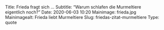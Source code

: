 Title: Frieda fragt sich ...
Subtitle: “Warum schlafen die Murmeltiere eigentlich noch?”
Date: 2020-06-03 10:20
Mainimage: frieda.jpg
Mainimagealt: Frieda liebt Murmeltiere
Slug: friedas-zitat-murmeltiere
Type: quote
